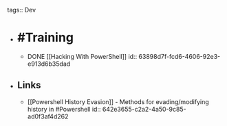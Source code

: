 tags:: Dev

- # #Training
	- DONE [[Hacking With PowerShell]]
	  id:: 63898d7f-fcd6-4606-92e3-e913d6b35dad
- ## Links
	- [[Powershell History Evasion]] - Methods for evading/modifying history in #Powershell
	  id:: 642e3655-c2a2-4a50-9c85-ad0f3af4d262